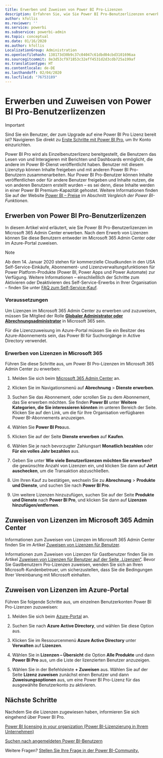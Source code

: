 ```yaml
---
title: Erwerben und Zuweisen von Power BI Pro-Lizenzen
description: Erfahren Sie, wie Sie Power BI Pro-Benutzerlizenzen erwerben und Benutzern zuweisen, damit diese auf Inhalte zugreifen und mit Kollegen im Power BI-Dienst zusammenarbeiten können.
author: kfollis
ms.reviewer: ''
ms.service: powerbi
ms.subservice: powerbi-admin
ms.topic: conceptual
ms.date: 01/16/2020
ms.author: kfollis
LocalizationGroup: Administration
ms.openlocfilehash: 138173d30b9c37c04047c61dbd04cbd3101696aa
ms.sourcegitcommit: 8e3d53cf971853c32eff4531d2d3cdb725a199af
ms.translationtype: HT
ms.contentlocale: de-DE
ms.lasthandoff: 02/04/2020
ms.locfileid: "76753189"
---
```

# <a name="purchase-and-assign-power-bi-pro-user-licenses"></a>Erwerben und Zuweisen von Power BI Pro-Benutzerlizenzen

>[!IMPORTANT]
>Sind Sie ein Benutzer, der zum Upgrade auf eine Power BI Pro Lizenz bereit ist? Navigieren Sie direkt zu [Erste Schritte mit Power BI Pro](https://go.microsoft.com/fwlink/?LinkId=2106428&clcid=0x409&cmpid=pbidocs-purchasing-power-bi-pro), um Ihr Konto einzurichten.

Power BI Pro wird als Einzelbenutzerlizenz bereitgestellt, die Benutzern das Lesen von und Interagieren mit Berichten und Dashboards ermöglicht, die andere im Power BI-Dienst veröffentlicht haben. Benutzer mit diesem Lizenztyp können Inhalte freigeben und mit anderen Power BI Pro-Benutzern zusammenarbeiten. Nur Power BI Pro-Benutzer können Inhalte veröffentlichen oder für andere Benutzer freigeben und Inhalte nutzen, die von anderen Benutzern erstellt wurden – es sei denn, diese Inhalte werden in einer Power BI Premium-Kapazität gehostet. Weitere Informationen finden Sie auf der Website [Power BI – Preise](https://powerbi.microsoft.com/pricing/) im Abschnitt _Vergleich der Power BI-Funktionen_.

## <a name="purchase-power-bi-pro-user-licenses"></a>Erwerben von Power BI Pro-Benutzerlizenzen

In diesem Artikel wird erläutert, wie Sie Power BI Pro-Benutzerlizenzen im Microsoft 365 Admin Center erwerben. Nach dem Erwerb von Lizenzen können Sie diese Benutzern entweder im Microsoft 365 Admin Center oder im Azure-Portal zuweisen.

> [!NOTE]
> Ab dem 14. Januar 2020 stehen für kommerzielle Cloudkunden in den USA Self-Service-Einkäufe, Abonnement- und Lizenzverwaltungsfunktionen für Power Platform-Produkte (Power BI, Power Apps und Power Automate) zur Verfügung. Weitere Informationen – einschließlich der Schritte zum Aktivieren oder Deaktivieren des Self-Service-Erwerbs in Ihrer Organisation – finden Sie unter [FAQ zum Self-Service-Kauf](https://docs.microsoft.com/microsoft-365/commerce/subscriptions/self-service-purchase-faq).

### <a name="prerequisites"></a>Voraussetzungen

Um Lizenzen im Microsoft 365 Admin Center zu erwerben und zuzuweisen, müssen Sie Mitglied der Rolle **[Globaler Administrator oder Abrechnungsadministrator](https://support.office.com/article/about-office-365-admin-roles-da585eea-f576-4f55-a1e0-87090b6aaa9d)** in Microsoft 365 sein.

Für die Lizenzzuweisung im Azure-Portal müssen Sie ein Besitzer des Azure-Abonnements sein, das Power BI für Suchvorgänge in Active Directory verwendet.

### <a name="purchase-licenses-in-microsoft-365"></a>Erwerben von Lizenzen in Microsoft 365

Führen Sie diese Schritte aus, um Power BI Pro-Lizenzen im Microsoft 365 Admin Center zu erwerben:

1. Melden Sie sich beim [Microsoft 365 Admin Center](https://admin.microsoft.com) an.

2. Klicken Sie im Navigationsmenü auf **Abrechnung** > **Dienste erwerben**.

3. Suchen Sie das Abonnement, oder scrollen Sie zu dem Abonnement, das Sie erwerben möchten. Sie finden **Power BI** unter **Weitere Kategorien, die Sie interessieren könnten** im unteren Bereich der Seite. Klicken Sie auf den Link, um die für Ihre Organisation verfügbaren Power BI-Abonnements anzuzeigen.

4. Wählen Sie **Power BI Pro**aus.

5. Klicken Sie auf der Seite **Dienste erwerben** auf **Kaufen**.

6. Wählen Sie je nach bevorzugter Zahlungsart **Monatlich bezahlen** oder **Für ein volles Jahr bezahlen** aus.

7. Geben Sie unter **Wie viele Benutzerlizenzen möchten Sie erwerben?** die gewünschte Anzahl von Lizenzen ein, und klicken Sie dann auf **Jetzt auschecken**, um die Transaktion abzuschließen.

8. Um Ihren Kauf zu bestätigen, wechseln Sie zu **Abrechnung** > **Produkte und Dienste**, und suchen Sie nach **Power BI Pro**.

9. Um weitere Lizenzen hinzuzufügen, suchen Sie auf der Seite **Produkte und Dienste** nach **Power BI Pro**, und klicken Sie dann auf **Lizenzen hinzufügen/entfernen**.

## <a name="assign-licenses-in-the-microsoft-365-admin-center"></a>Zuweisen von Lizenzen im Microsoft 365 Admin Center

Informationen zum Zuweisen von Lizenzen im Microsoft 365 Admin Center finden Sie im Artikel [Zuweisen von Lizenzen für Benutzer](/office365/admin/manage/assign-licenses-to-users).

Informationen zum Zuweisen von Lizenzen für Gastbenutzer finden Sie im Artikel [Zuweisen von Lizenzen für Benutzer auf der Seite „Lizenzen“](/office365/admin/manage/assign-licenses-to-users#assign-licenses-to-users-on-the-licenses-page). Bevor Sie Gastbenutzern Pro-Lizenzen zuweisen, wenden Sie sich an Ihren Microsoft-Kundenbetreuer, um sicherzustellen, dass Sie die Bedingungen Ihrer Vereinbarung mit Microsoft einhalten.

## <a name="assign-licenses-in-the-azure-portal"></a>Zuweisen von Lizenzen im Azure-Portal

Führen Sie folgende Schritte aus, um einzelnen Benutzerkonten Power BI Pro-Lizenzen zuzuweisen:

1. Melden Sie sich beim [Azure-Portal](https://portal.azure.com/) an.

2. Suchen Sie nach **Azure Active Directory**, und wählen Sie diese Option aus.

3. Klicken Sie im Ressourcenmenü **Azure Active Directory** unter **Verwalten** auf **Lizenzen**.

4. Wählen Sie in **Lizenzen – Übersicht** die Option **Alle Produkte** und dann **Power BI Pro** aus, um die Liste der lizenzierten Benutzer anzuzeigen.

5. Wählen Sie in der Befehlsleiste **+ Zuweisen** aus. Wählen Sie auf der Seite **Lizenz zuweisen** zunächst einen Benutzer und dann **Zuweisungsoptionen** aus, um eine Power BI Pro-Lizenz für das ausgewählte Benutzerkonto zu aktivieren.

## <a name="next-steps"></a>Nächste Schritte

Nachdem Sie die Lizenzen zugewiesen haben, informieren Sie sich eingehend über Power BI Pro.

[Power BI licensing in your organization (Power BI-Lizenzierung in Ihrem Unternehmen)](service-admin-licensing-organization.md)

[Suchen nach angemeldeten Power BI-Benutzern](service-admin-access-usage.md)

Weitere Fragen? [Stellen Sie Ihre Frage in der Power BI-Community.](https://community.powerbi.com/)
